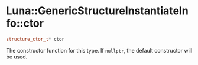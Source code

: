 # Luna::GenericStructureInstantiateInfo::ctor

```c++
structure_ctor_t* ctor
```

The constructor function for this type. If `nullptr`, the default constructor will be used. 

